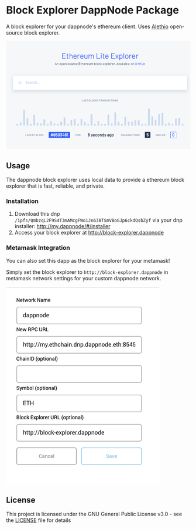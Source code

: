 # Block Explorer DappNode Package

A block explorer for your dappnode's ethereum client. Uses [Alethio](https://github.com/Alethio/ethereum-lite-explorer) open-source block explorer.

![block-explorer-screenshot](block-explorer-screenshot.png)

## Usage
The dappnode block explorer uses local data to provide a ethereum block explorer that is fast, reliable, and private.

### Installation
1. Download this dnp `/ipfs/QmbzqL2F9S4T3mAMcgFWo1Jn63BTSmVBoGJp6ckdQsbZyf` via your dnp installer: http://my.dappnode/#/installer
2. Access your block explorer at http://block-explorer.dappnode

### Metamask Integration
You can also set this dapp as the block explorer for your metamask!

Simply set the block explorer to `http://block-explorer.dappnode` in metamask network settings for your custom dappnode network.

![metamask-network-settings](./metamask-network-settings.png)

## License
This project is licensed under the GNU General Public License v3.0 - see the [LICENSE](./LICENSE) file for details
